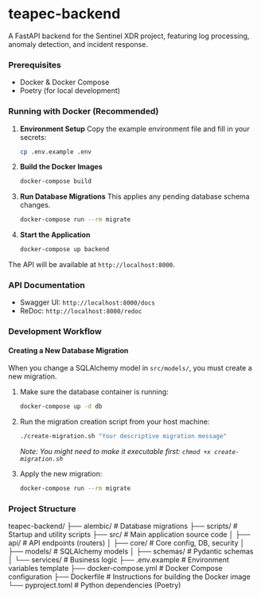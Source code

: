 # teapec-backend

A FastAPI backend for the Sentinel XDR project, featuring log processing, anomaly detection, and incident response.

### Prerequisites
- Docker & Docker Compose
- Poetry (for local development)

### Running with Docker (Recommended)

1.  **Environment Setup**
    Copy the example environment file and fill in your secrets:
    ```bash
    cp .env.example .env
    ```

2.  **Build the Docker Images**
    ```bash
    docker-compose build
    ```

3.  **Run Database Migrations**
    This applies any pending database schema changes.
    ```bash
    docker-compose run --rm migrate
    ```

4.  **Start the Application**
    ```bash
    docker-compose up backend
    ```

The API will be available at `http://localhost:8000`.

### API Documentation
- Swagger UI: `http://localhost:8000/docs`
- ReDoc: `http://localhost:8000/redoc`

### Development Workflow

#### Creating a New Database Migration
When you change a SQLAlchemy model in `src/models/`, you must create a new migration.

1.  Make sure the database container is running:
    ```bash
    docker-compose up -d db
    ```

2.  Run the migration creation script from your host machine:
    ```bash
    ./create-migration.sh "Your descriptive migration message"
    ```
    *Note: You might need to make it executable first: `chmod +x create-migration.sh`*

3.  Apply the new migration:
    ```bash
    docker-compose run --rm migrate
    ```

### Project Structure

teapec-backend/
├── alembic/ # Database migrations
├── scripts/ # Startup and utility scripts
├── src/ # Main application source code
│ ├── api/ # API endpoints (routers)
│ ├── core/ # Core config, DB, security
│ ├── models/ # SQLAlchemy models
│ ├── schemas/ # Pydantic schemas
│ └── services/ # Business logic
├── .env.example # Environment variables template
├── docker-compose.yml # Docker Compose configuration
├── Dockerfile # Instructions for building the Docker image
└── pyproject.toml # Python dependencies (Poetry)